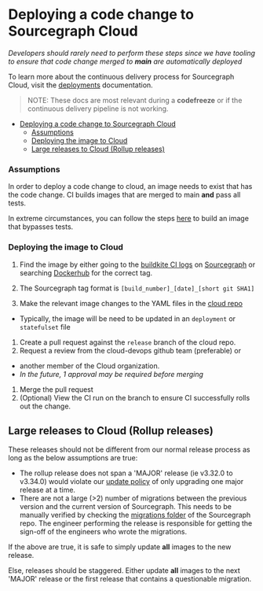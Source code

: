 # Deploying a code change to Sourcegraph Cloud

_Developers should rarely need to perform these steps since
we have tooling to ensure that code change merged to **main**
are automatically deployed_

To learn more about the continuous delivery process for Sourcegraph
Cloud, visit the [deployments](../../process/deployments/index.md) documentation.

> NOTE: These docs are most relevant during a **codefreeze** or if the continuous delivery
> pipeline is not working.

- [Deploying a code change to Sourcegraph Cloud](#deploying-a-code-change-to-sourcegraph-cloud)
  - [Assumptions](#assumptions)
  - [Deploying the image to Cloud](#deploying-the-image-to-cloud)
  - [Large releases to Cloud (Rollup releases)](#large-releases-to-cloud-rollup-releases)

### Assumptions

In order to deploy a code change to cloud, an image needs to exist
that has the code change. CI builds images that are merged to main
**and** pass all tests.

In extreme circumstances, you can follow the steps [here](../../process/deployments/testing.md#building-docker-images-for-a-specific-branch)
to build an image that bypasses tests.

### Deploying the image to Cloud

1. Find the image by either going to the [buildkite CI logs](https://buildkite.com/sourcegraph/sourcegraph) on [Sourcegraph](https://github.com/sourcegraph/sourcegraph) or searching [Dockerhub](https://hub.docker.com/u/sourcegraph) for the correct tag.
1. The Sourcegraph tag format is `[build_number]_[date]_[short git SHA1]`

1. Make the relevant image changes to the YAML files in the [cloud repo](https://github.com/sourcegraph/deploy-sourcegraph-dot-com)

- Typically, the image will be need to be updated in an `deployment` or `statefulset` file

1. Create a pull request against the `release` branch of the cloud repo.
1. Request a review from the cloud-devops github team (preferable) or

- another member of the Cloud organization.
- _In the future, 1 approval may be required before merging_

1. Merge the pull request
1. (Optional) View the CI run on the branch to ensure CI successfully rolls out the change.

## Large releases to Cloud (Rollup releases)

These releases should not be different from our normal release process as long as
the below assumptions are true:

- The rollup release does not span a 'MAJOR' release (ie v3.32.0 to v3.34.0) would violate
  our [update policy](https://docs.sourcegraph.com/admin/updates#update-policy) of only
  upgrading one major release at a time.
- There are not a large (>2) number of migrations between the previous version and the
  current version of Sourcegraph. This needs to be manually verified by checking the
  [migrations folder](https://github.com/sourcegraph/sourcegraph/tree/main/migrations) of the Sourcegraph repo. The engineer
  performing the release is responsible for getting the sign-off of the engineers who wrote the migrations.

If the above are true, it is safe to simply update **all** images to the new
release.

Else, releases should be staggered. Either update **all** images to the next 'MAJOR'
release or the first release that contains a questionable migration.
